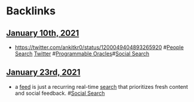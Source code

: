 
# Backlinks
## [January 10th, 2021](<January 10th, 2021.md>)
- https://twitter.com/ankitkr0/status/1200049404893265920 #[People Search](<People Search.md>) [Twitter](<Twitter.md>) #[Programmable Oracles](<Programmable Oracles.md>)#[Social Search](<Social Search.md>)

## [January 23rd, 2021](<January 23rd, 2021.md>)
- a [feed](<feed.md>) is just a recurring real-time [search](<search.md>) that prioritizes fresh content and social feedback. #[Social Search](<Social Search.md>)

